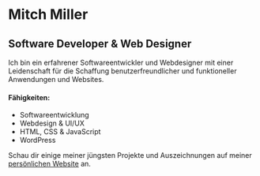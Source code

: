 # Mitch Miller
## Software Developer & Web Designer

Ich bin ein erfahrener Softwareentwickler und Webdesigner mit einer Leidenschaft für die Schaffung benutzerfreundlicher und funktioneller Anwendungen und Websites. 

#### Fähigkeiten:
- Softwareentwicklung
- Webdesign & UI/UX
- HTML, CSS & JavaScript
- WordPress

Schau dir einige meiner jüngsten Projekte und Auszeichnungen auf meiner [persönlichen Website](https://mitch0miller.github.io) an.
